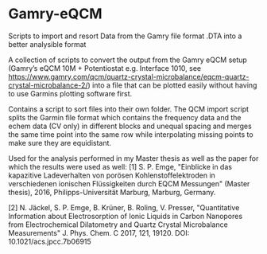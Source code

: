 # Gamry-eQCM
Scripts to import and resort Data from the Gamry file format .DTA into a better analysible format

A collection of scripts to convert the output from the Gamry eQCM setup (Gamry’s eQCM 10M + Potentiostat e.g. Interface 1010, see https://www.gamry.com/qcm/quartz-crystal-microbalance/eqcm-quartz-crystal-microbalance-2/) into a file that can be plotted easily 
without having to use Garmins plotting software first.

Contains a script to sort files into their own folder.
The QCM import script splits the Garmin file format which contains the frequency data and the echem data (CV only) in different blocks and unequal spacing and merges the same time point into the same row while interpolating missing points to make sure they are equidistant.


Used for the analysis performed in my Master thesis as well as the paper for which the results were used as well: 
[1] S. P. Emge, "Einblicke in das kapazitive Ladeverhalten von porösen Kohlenstoffelektroden in verschiedenen ionischen Flüssigkeiten durch EQCM Messungen" (Master thesis), 2016, Philipps-Universität Marburg, Marburg, Germany.

[2] N. Jäckel, S. P. Emge, B. Krüner, B. Roling, V. Presser, "Quantitative Information about Electrosorption of Ionic Liquids in Carbon Nanopores from Electrochemical Dilatometry and Quartz Crystal Microbalance Measurements" J. Phys. Chem. C 2017, 121, 19120.
DOI: 10.1021/acs.jpcc.7b06915
